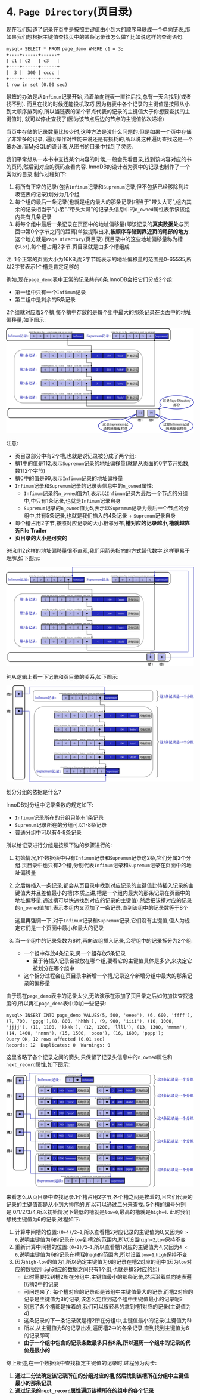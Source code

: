 # 4. `Page Directory`(页目录)

现在我们知道了记录在页中是按照主键值由小到大的顺序串联成一个单向链表,那如果我们想根据主键值查找页中的某条记录该怎么做?
比如说这样的查询语句:

```
mysql> SELECT * FROM page_demo WHERE c1 = 3;
+----+------+------+
| c1 | c2   | c3   |
+----+------+------+
|  3 |  300 | cccc |
+----+------+------+
1 row in set (0.00 sec)
```

最笨的办法是从`Infimum`记录开始,沿着单向链表一直往后找,总有一天会找到(或者找不到).
而且在找的时候还能投机取巧,因为链表中各个记录的主键值是按照从小到大顺序排列的,所以当链表的某个节点代表的记录的主键值大于你想要查找的主键值时,
就可以停止查找了(因为该节点后边的节点的主键值依次递增)

当页中存储的记录数量比较少时,这种方法是没什么问题的.但是如果一个页中存储了非常多的记录,
遍历操作对性能来说还是有损耗的,所以说这种遍历查找这是一个笨办法.而MySQL的设计者,从图书的目录中找到了灵感.

我们平常想从一本书中查找某个内容的时候,一般会先看目录,找到该内容对应的书的页码,然后到对应的页码查看内容.
InnoDB的设计者为页中的记录也制作了一个类似的目录,制作过程如下:

1. 将所有正常的记录(包括`Infimum`记录和`Supremum`记录,但不包括已经移除到垃圾链表的记录)划分为几个组
2. 每个组的最后一条记录(也就是组内最大的那条记录)相当于"带头大哥",组内其余的记录相当于"小弟"."带头大哥"的记录头信息中的`n_owned`属性表示该该组内共有几条记录
3. 将每个组中最后一条记录在页面中的地址偏移量(即该记录的**真实数据处**与页面中第0个字节之间的距离)单独提取出来,**按顺序存储到靠近页的尾部的地方**.这个地方就是`Page Directory`(页目录).页目录中的这些地址偏移量称为槽(`Slot`),每个槽占用2字节.页目录就是由多个槽组成

注: 1个正常的页面大小为16KB,而2字节能表示的地址偏移量的范围是0-65535,所以2字节表示1个槽是肯定足够的

例如,现在`page_demo`表中正常的记录共有6条.InnoDB会把它们分成2个组:

- 第一组中只有一个`Infimum`记录
- 第二组中是剩余的5条记录

2个组就对应着2个槽,每个槽中存放的是每个组中最大的那条记录在页面中的地址偏移量,如下图示:

![page_demo表中的记录排列方式](./img/page_demo表中的记录排列方式.jpg)

注意:

-  页目录部分中有2个槽,也就是说记录被分成了两个组:
- 槽1中的值是112,表示`Supremum`记录的地址偏移量(就是从页面的0字节开始数,数112个字节)
- 槽0中的值是99,表示`Infimum`记录的地址偏移量
- `Infimum`记录和`Supremum`记录的记录头信息中的`n_owned`属性:
    - `Infimum`记录的`n_owned`值为1,表示以`Infimum`记录为最后一个节点的分组中,中只有1条记录,也就是`Infimum`记录自身
    - `Supremum`记录的`n_owned`值为5,表示以`Supremum`记录为最后一个节点的分组中,共有5条记录,也就是我们插入的4条记录 + `Supremum`记录自身
- 每个槽占用2字节,按照对应记录的大小相邻分布,**槽对应的记录越小,槽就越靠近File Trailer**
- **页目录的大小是可变的**

99和112这样的地址偏移量很不直观,我们用箭头指向的方式替代数字,这样更易于理解,如下图示:

![用箭头替代槽中数字的示意图](./img/用箭头替代槽中数字的示意图.jpg)

纯从逻辑上看一下记录和页目录的关系,如下图示:

![记录和页目录的关系](./img/记录和页目录的关系.jpg)

划分分组的依据是什么?

InnoDB对分组中记录条数的规定如下:

- `Infimum`记录所在的分组只能有1条记录
- `Supremum`记录所在的分组可以1-8条记录
- 普通分组中可以有4-8条记录

所以给记录进行分组是按照下边的步骤进行的:

1. 初始情况,1个数据页中只有`Infimum`记录和`Supremum`记录这2条,它们分属2个分组.页目录中也只有2个槽,分别代表`Infimum`记录和`Supremum`记录在页面中的地址偏移量
2. 之后每插入一条记录,都会从页目录中找到对应记录的主键值比待插入记录的主键值大并且差值最小的槽(本质上讲,槽是一个组内最大的那条记录在页面中的地址偏移量,通过槽可以快速找到对应的记录的主键值),然后把该槽对应的记录的`n_owned`值加1,表示本组内又添加了一条记录,直到该组中的记录数等于8个
    
    这里再强调一下,对于`Infimum`记录和`Supremum`记录,它们没有主键值,但人为规定它们是一个页面中最小和最大的记录
3. 当一个组中的记录条数为8时,再向该组插入记录,会将组中的记录拆分为2个组:
   - 一个组中存放4条记录,另一个组存放5条记录
     - 至于待插入记录会被放在哪个组,要看它的主键值具体是多少,来决定它被划分在哪个组中
   - 这个拆分过程会在页目录中新增一个槽,记录这个新增分组中最大的那条记录的偏移量

由于现在`page_demo`表中的记录太少,无法演示在添加了页目录之后如何加快查找速度的,所以再往`page_demo`表中添加一些记录:

```
mysql> INSERT INTO page_demo VALUES(5, 500, 'eeee'), (6, 600, 'ffff'), (7, 700, 'gggg'),(8, 800, 'hhhh'), (9, 900, 'iiii'), (10, 1000, 'jjjj'), (11, 1100, 'kkkk'), (12, 1200, 'llll'), (13, 1300, 'mmmm'), (14, 1400, 'nnnn'), (15, 1500, 'oooo'), (16, 1600, 'pppp');
Query OK, 12 rows affected (0.01 sec)
Records: 12  Duplicates: 0  Warnings: 0
```

这里省略了各个记录之间的箭头,只保留了记录头信息中的`n_owned`属性和`next_record`属性,如下图示:

![page_demo表中添加记录后的分组情况](./img/page_demo表中添加记录后的分组情况.jpg)

来看怎么从页目录中查找记录.1个槽占用2字节,各个槽之间是挨着的,且它们代表的记录的主键值都是从小到大排序的,所以可以通过二分来查找.
5个槽的编号分别是:0/1/2/3/4,所以初始情况下最低的槽就是`low=0`,最高的槽就是`high=4`.
此时我们想找主键值为6的记录,过程如下:

1. 计算中间槽的位置:`(0+4)/2=2`,所以查看槽2对应记录的主键值为8,又因为`8 > 6`,说明主键值为6的记录在`low`到槽2的范围内,所以设置`high=2`,`low`保持不变
2. 重新计算中间槽的位置:`(0+2)/2=1`,所以查看槽1对应的主键值为4,又因为`4 < 6`,说明主键值为6的记录在槽1到`high`的范围内,所以设置`low=1`,`high`保持不变
3. 因为`high-low`的值为1,所以确定主键值为6的记录在槽2对应的组中(因为`low`对应的数据到`high`对应的数据之间只有1个组,也就是槽2对应的组)
    - 此时需要找到槽2所在分组中,主键值最小的那条记录,然后沿着单向链表遍历槽2中的记录
    - 可问题来了: 每个槽对应的记录都是该组中主键值最大的记录,而槽2对应的记录是主键值为8的记录,该怎么定位到这个组中主键值最小的记录呢?
    - 别忘了各个槽都是挨着的,我们可以很轻易的拿到槽1对应的记录(主键值为4)
    - 这条记录的下一条记录就是槽2所在分组中,主键值最小的记录(主键值为5)
    - 所以,从主键值为5的记录出发,遍历槽2中的各条记录,直到找到主键值为6的记录即可
    - **由于一个组中包含的记录条数最多只有8条,所以遍历一个组中的记录的代价是很小的**

综上所述,在一个数据页中查找指定主键值的记录时,过程分为两步:

1. **通过二分法确定该记录所在的分组对应的槽,然后找到该槽所在分组中主键值最小的那条记录**
2. **通过记录的`next_record`属性遍历该槽所在的组中的各个记录**
